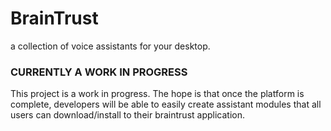 BrainTrust
===
a collection of voice assistants for your desktop.

### CURRENTLY A WORK IN PROGRESS

This project is a work in progress. The hope is that once the platform is complete, developers will be able to easily create assistant modules that all users can download/install to their braintrust application.
